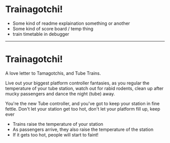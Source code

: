 # Trainagotchi!
 
- Some kind of readme explaination something or another
- Some kind of score board / temp thing
- train timetable in debugger

---

# Trainagotchi!

A love letter to Tamagotchis, and Tube Trains.

Live out your biggest platform controller fantasies, as you regular the temperature of your tube station,
watch out for rabid rodents, clean up after mucky passengers and dance the night (tube) away.

You're the new Tube controller, and you've got to keep your station in fine fettle.
Don't let your station get too hot, don't let your platform fill up, keep ever

* Trains raise the temperature of your station
* As passengers arrive, they also raise the temperature of the station
* If it gets too hot, people will start to faint!
